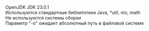 OpenJDK JDK 23.0.1<br>
Используются стандартные библитотеки Java, *util, nio, math<br>
Не используются системы сборки<br>
Параметр "-o" ожидает абсолютный путь в файловой системе<br>
